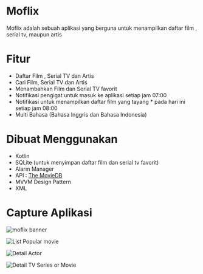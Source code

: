 # Moflix
Moflix adalah sebuah aplikasi yang berguna untuk menampilkan daftar film , serial tv, maupun artis

# Fitur
* Daftar Film , Serial TV dan Artis
* Cari Film, Serial TV dan Artis
* Menambahkan Film dan Serial TV favorit
* Notifikasi pengigat untuk masuk ke aplikasi setiap jam 07:00
* Notifikasi untuk menampilkan daftar film yang tayang * pada hari ini setiap jam 08:00
* Multi Bahasa (Bahasa Inggris dan Bahasa Indonesia)

# Dibuat Menggunakan
* Kotlin
* SQLite (untuk menyimpan daftar film dan serial tv favorit)
* Alarm Manager
* API : [The MovieDB](https://www.themoviedb.org/)
* MVVM Design Pattern
* XML

# Capture Aplikasi
![moflix banner](https://user-images.githubusercontent.com/36475127/83420603-192e6a80-a451-11ea-8e53-d71d7c2e990d.png)

![List Popular movie](https://user-images.githubusercontent.com/36475127/83420657-23e8ff80-a451-11ea-9c87-3ec7f7b9562e.jpg)

![Detail Actor](https://user-images.githubusercontent.com/36475127/83420749-424efb00-a451-11ea-9017-a93b50b34bbf.png)

![Detail TV Series or Movie](https://user-images.githubusercontent.com/36475127/83420869-6f031280-a451-11ea-829f-5a6f8160f17c.png)





